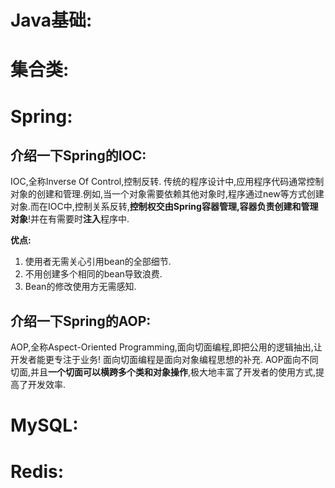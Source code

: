 # Java基础:
## 

# 集合类:

# Spring:

## 介绍一下Spring的IOC:
IOC,全称Inverse Of Control,控制反转.
传统的程序设计中,应用程序代码通常控制对象的创建和管理.例如,当一个对象需要依赖其他对象时,程序通过new等方式创建对象.而在IOC中,控制关系反转,**控制权交由Spring容器管理,容器负责创建和管理对象**!并在有需要时**注入**程序中.

**优点:**
1. 使用者无需关心引用bean的全部细节.
2. 不用创建多个相同的bean导致浪费.
3. Bean的修改使用方无需感知.

## 介绍一下Spring的AOP:
AOP,全称Aspect-Oriented Programming,面向切面编程,即把公用的逻辑抽出,让开发者能更专注于业务!
面向切面编程是面向对象编程思想的补充. AOP面向不同切面,并且**一个切面可以横跨多个类和对象操作**,极大地丰富了开发者的使用方式,提高了开发效率.

# MySQL:

# Redis: